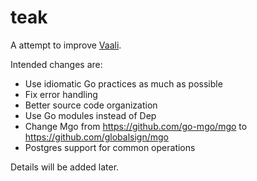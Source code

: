 # teak

A attempt to improve [Vaali](https://github.com/varunamachi/vaali).

Intended changes are:
* Use idiomatic Go practices as much as possible
* Fix error handling
* Better source code organization
* Use Go modules instead of Dep
* Change Mgo from https://github.com/go-mgo/mgo to https://github.com/globalsign/mgo
* Postgres support for common operations

Details will be added later.
